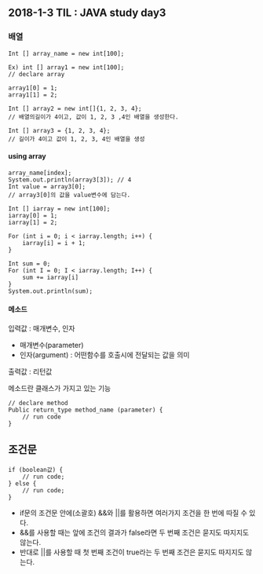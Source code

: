 ## 2018-1-3 TIL : JAVA study day3

### 배열
```
Int [] array_name = new int[100];

Ex) int [] array1 = new int[100];
// declare array

array1[0] = 1;
array1[1] = 2;

Int [] array2 = new int[]{1, 2, 3, 4}; 
// 배열의길이가 4이고, 값이 1, 2, 3 ,4인 배열을 생성한다.

Int [] array3 = {1, 2, 3, 4};
// 길이가 4이고 값이 1, 2, 3, 4인 배열을 생성
```

#### using array
```
array_name[index];
System.out.println(array3[3]); // 4
Int value = array3[0];
// array3[0]의 값을 value변수에 담는다.

Int [] iarray = new int[100];
iarray[0] = 1;
iarray[1] = 2;

For (int i = 0; i < iarray.length; i++) {
	iarray[i] = i + 1;
}

Int sum = 0;
For (int I = 0; I < iarray.length; I++) {
	sum += iarray[i]
}
System.out.println(sum);
```

#### 메소드

입력값 : 매개변수, 인자
- 매개변수(parameter) 
- 인자(argument) : 어떤함수를 호출시에 전달되는 값을 의미

출력값 : 리턴값

메소드란 클래스가 가지고 있는 기능
```
// declare method
Public return_type method_name (parameter) {
	// run code
}
```

## 조건문

```
if (boolean값) {
	// run code;
} else {
	// run code;
}
```
- if문의 조건문 안에(소괄호) &&와 ||를 활용하면 여러가지 조건을 한 번에 따질 수 있다.
- &&를 사용할 때는 앞에 조건의 결과가 false라면 두 번째 조건은 묻지도 따지지도 않는다.
- 반대로 ||를 사용할 때 첫 번째 조건이 true라는 두 번째 조건은 묻지도 따지지도 않는다.